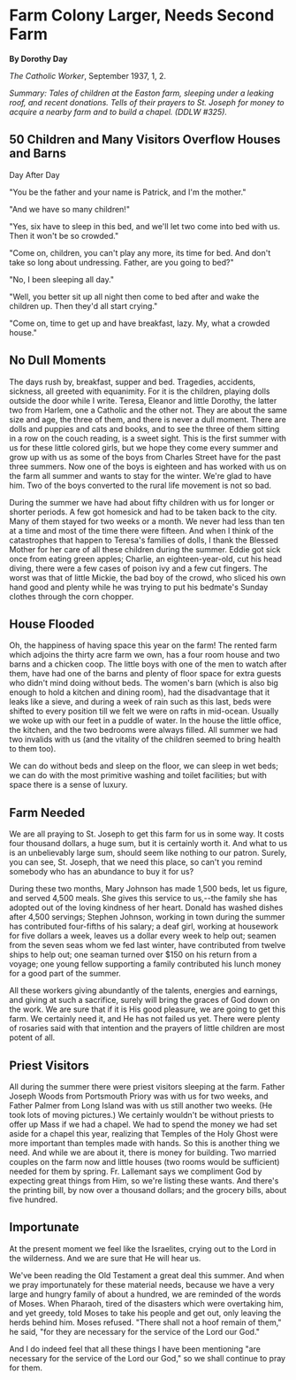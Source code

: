 Farm Colony Larger, Needs Second Farm
=====================================

**By Dorothy Day**

*The Catholic Worker*, September 1937, 1, 2.

*Summary: Tales of children at the Easton farm, sleeping under a leaking
roof, and recent donations. Tells of their prayers to St. Joseph for
money to acquire a nearby farm and to build a chapel. (DDLW \#325).*

50 Children and Many Visitors Overflow Houses and Barns
-------------------------------------------------------

Day After Day

"You be the father and your name is Patrick, and I'm the mother."

"And we have so many children!"

"Yes, six have to sleep in this bed, and we'll let two come into bed
with us. Then it won't be so crowded."

"Come on, children, you can't play any more, its time for bed. And don't
take so long about undressing. Father, are you going to bed?"

"No, I been sleeping all day."

"Well, you better sit up all night then come to bed after and wake the
children up. Then they'd all start crying."

"Come on, time to get up and have breakfast, lazy. My, what a crowded
house."

No Dull Moments
---------------

The days rush by, breakfast, supper and bed. Tragedies, accidents,
sickness, all greeted with equanimity. For it is the children, playing
dolls outside the door while I write. Teresa, Eleanor and little
Dorothy, the latter two from Harlem, one a Catholic and the other not.
They are about the same size and age, the three of them, and there is
never a dull moment. There are dolls and puppies and cats and books, and
to see the three of them sitting in a row on the couch reading, is a
sweet sight. This is the first summer with us for these little colored
girls, but we hope they come every summer and grow up with us as some of
the boys from Charles Street have for the past three summers. Now one of
the boys is eighteen and has worked with us on the farm all summer and
wants to stay for the winter. We're glad to have him. Two of the boys
converted to the rural life movement is not so bad.

During the summer we have had about fifty children with us for longer or
shorter periods. A few got homesick and had to be taken back to the
city. Many of them stayed for two weeks or a month. We never had less
than ten at a time and most of the time there were fifteen. And when I
think of the catastrophes that happen to Teresa's families of dolls, I
thank the Blessed Mother for her care of all these children during the
summer. Eddie got sick once from eating green apples; Charlie, an
eighteen-year-old, cut his head diving, there were a few cases of poison
ivy and a few cut fingers. The worst was that of little Mickie, the bad
boy of the crowd, who sliced his own hand good and plenty while he was
trying to put his bedmate's Sunday clothes through the corn chopper.

House Flooded
-------------

Oh, the happiness of having space this year on the farm! The rented farm
which adjoins the thirty acre farm we own, has a four room house and two
barns and a chicken coop. The little boys with one of the men to watch
after them, have had one of the barns and plenty of floor space for
extra guests who didn't mind doing without beds. The women's barn (which
is also big enough to hold a kitchen and dining room), had the
disadvantage that it leaks like a sieve, and during a week of rain such
as this last, beds were shifted to every position till we felt we were
on rafts in mid-ocean. Usually we woke up with our feet in a puddle of
water. In the house the little office, the kitchen, and the two bedrooms
were always filled. All summer we had two invalids with us (and the
vitality of the children seemed to bring health to them too).

We can do without beds and sleep on the floor, we can sleep in wet beds;
we can do with the most primitive washing and toilet facilities; but
with space there is a sense of luxury.

Farm Needed
-----------

We are all praying to St. Joseph to get this farm for us in some way. It
costs four thousand dollars, a huge sum, but it is certainly worth it.
And what to us is an unbelievably large sum, should seem like nothing to
our patron. Surely, you can see, St. Joseph, that we need this place, so
can't you remind somebody who has an abundance to buy it for us?

During these two months, Mary Johnson has made 1,500 beds, let us
figure, and served 4,500 meals. She gives this service to us,--the
family she has adopted out of the loving kindness of her heart. Donald
has washed dishes after 4,500 servings; Stephen Johnson, working in town
during the summer has contributed four-fifths of his salary; a deaf
girl, working at housework for five dollars a week, leaves us a dollar
every week to help out; seamen from the seven seas whom we fed last
winter, have contributed from twelve ships to help out; one seaman
turned over \$150 on his return from a voyage; one young fellow
supporting a family contributed his lunch money for a good part of the
summer.

All these workers giving abundantly of the talents, energies and
earnings, and giving at such a sacrifice, surely will bring the graces
of God down on the work. We are sure that if it is His good pleasure, we
are going to get this farm. We certainly need it, and He has not failed
us yet. There were plenty of rosaries said with that intention and the
prayers of little children are most potent of all.

Priest Visitors
---------------

All during the summer there were priest visitors sleeping at the farm.
Father Joseph Woods from Portsmouth Priory was with us for two weeks,
and Father Palmer from Long Island was with us still another two weeks.
(He took lots of moving pictures.) We certainly wouldn't be without
priests to offer up Mass if we had a chapel. We had to spend the money
we had set aside for a chapel this year, realizing that Temples of the
Holy Ghost were more important than temples made with hands. So this is
another thing we need. And while we are about it, there is money for
building. Two married couples on the farm now and little houses (two
rooms would be sufficient) needed for them by spring. Fr. Lallemant says
we compliment God by expecting great things from Him, so we're listing
these wants. And there's the printing bill, by now over a thousand
dollars; and the grocery bills, about five hundred.

Importunate
-----------

At the present moment we feel like the Israelites, crying out to the
Lord in the wilderness. And we are sure that He will hear us.

We've been reading the Old Testament a great deal this summer. And when
we pray importunately for these material needs, because we have a very
large and hungry family of about a hundred, we are reminded of the words
of Moses. When Pharaoh, tired of the disasters which were overtaking
him, and yet greedy, told Moses to take his people and get out, only
leaving the herds behind him. Moses refused. "There shall not a hoof
remain of them," he said, "for they are necessary for the service of the
Lord our God."

And I do indeed feel that all these things I have been mentioning "are
necessary for the service of the Lord our God," so we shall continue to
pray for them.

